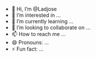 - 👋 Hi, I’m @Ladjose
- 👀 I’m interested in ...
- 🌱 I’m currently learning ...
- 💞️ I’m looking to collaborate on ...
- 📫 How to reach me ...
- 😄 Pronouns: ...
- ⚡ Fun fact: ...

<!---
Ladjose/Ladjose is a ✨ special ✨ repository because its `README.md` (this file) appears on your GitHub profile.
You can click the Preview link to take a look at your changes.
--->
